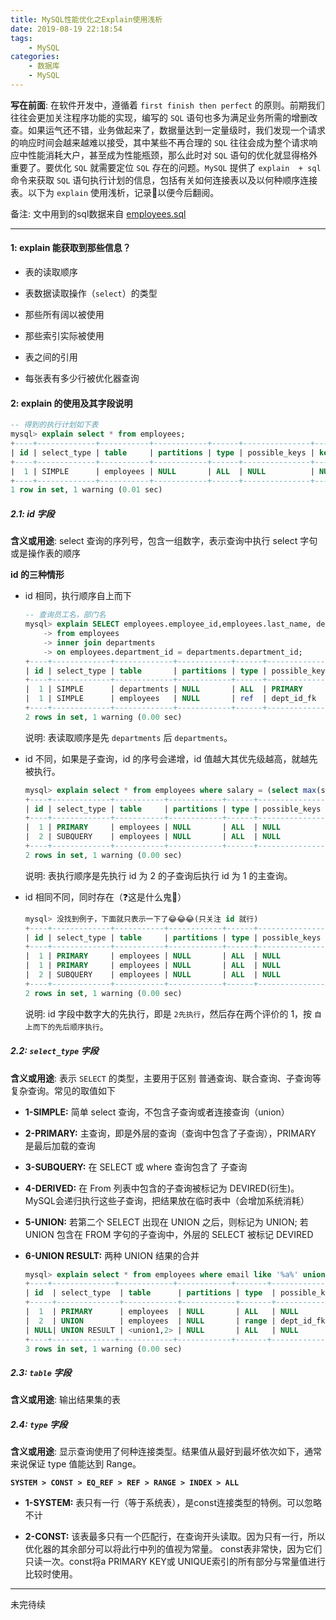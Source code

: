 ```yaml
---
title: MySQL性能优化之Explain使用浅析
date: 2019-08-19 22:18:54
tags:
    - MySQL
categories:
    - 数据库
    - MySQL
---
```


**写在前面**: 在软件开发中，遵循着 `first finish then perfect` 的原则。前期我们往往会更加关注程序功能的实现，编写的 `SQL` 语句也多为满足业务所需的增删改查。如果运气还不错，业务做起来了，数据量达到一定量级时，我们发现一个请求的响应时间会越来越难以接受，其中某些不再合理的 `SQL` 往往会成为整个请求响应中性能消耗大户，甚至成为性能瓶颈，那么此时对 `SQL` 语句的优化就显得格外重要了。要优化 `SQL` 就需要定位 `SQL` 存在的问题。`MySQL` 提供了 `explain  + sql` 命令来获取 `SQL` 语句执行计划的信息，包括有关如何连接表以及以何种顺序连接表。以下为 `explain` 使用浅析，记录📝以便今后翻阅。

备注: 文中用到的sql数据来自 [employees.sql](https://github.com/inscode/inscode.github.io/blob/master/blog/source/static/myemployees.sql)

---

#### 1: explain 能获取到那些信息？

- 表的读取顺序

- 表数据读取操作（`select`）的类型

- 那些所有阔以被使用

- 那些索引实际被使用

- 表之间的引用

- 每张表有多少行被优化器查询

#### 2: explain 的使用及其字段说明

```SQL
-- 得到的执行计划如下表
mysql> explain select * from employees;
+----+-------------+-----------+------------+------+---------------+------+---------+------+------+----------+-------+
| id | select_type | table     | partitions | type | possible_keys | key  | key_len | ref  | rows | filtered | Extra |
+----+-------------+-----------+------------+------+---------------+------+---------+------+------+----------+-------+
|  1 | SIMPLE      | employees | NULL       | ALL  | NULL          | NULL | NULL    | NULL |  107 |   100.00 | NULL  |
+----+-------------+-----------+------------+------+---------------+------+---------+------+------+----------+-------+
1 row in set, 1 warning (0.01 sec)
```
##### 2.1: id 字段

**含义或用途**: select 查询的序列号，包含一组数字，表示查询中执行 select 字句或是操作表的顺序

**id 的三种情形**

- id 相同，执行顺序自上而下

    ```SQL
    -- 查询员工名，部门名
    mysql> explain SELECT employees.employee_id,employees.last_name, departments.department_name
        -> from employees
        -> inner join departments
        -> on employees.department_id = departments.department_id;
    +----+-------------+-------------+------------+------+---------------+------------+---------+---------------------------------------+------+----------+-------+
    | id | select_type | table       | partitions | type | possible_keys | key        | key_len | ref                                   | rows | filtered | Extra |
    +----+-------------+-------------+------------+------+---------------+------------+---------+---------------------------------------+------+----------+-------+
    |  1 | SIMPLE      | departments | NULL       | ALL  | PRIMARY       | NULL       | NULL    | NULL                                  |   27 |   100.00 | NULL  |
    |  1 | SIMPLE      | employees   | NULL       | ref  | dept_id_fk    | dept_id_fk | 5       | myemployees.departments.department_id |    9 |   100.00 | NULL  |
    +----+-------------+-------------+------------+------+---------------+------------+---------+---------------------------------------+------+----------+-------+
    2 rows in set, 1 warning (0.00 sec)
    ```
    说明: 表读取顺序是先 `departments` 后 `departments`。

- id 不同，如果是子查询，id 的序号会递增，id 值越大其优先级越高，就越先被执行。

    ```SQL
    mysql> explain select * from employees where salary = (select max(salary) from employees);
    +----+-------------+-----------+------------+------+---------------+------+---------+------+------+----------+-------------+
    | id | select_type | table     | partitions | type | possible_keys | key  | key_len | ref  | rows | filtered | Extra       |
    +----+-------------+-----------+------------+------+---------------+------+---------+------+------+----------+-------------+
    |  1 | PRIMARY     | employees | NULL       | ALL  | NULL          | NULL | NULL    | NULL |  107 |    10.00 | Using where |
    |  2 | SUBQUERY    | employees | NULL       | ALL  | NULL          | NULL | NULL    | NULL |  107 |   100.00 | NULL        |
    +----+-------------+-----------+------------+------+---------------+------+---------+------+------+----------+-------------+
    2 rows in set, 1 warning (0.00 sec)
    ```
    说明: 表执行顺序是先执行 id 为 2 的子查询后执行 id 为 1 的主查询。

- id 相同不同，同时存在（❓这是什么鬼👻）

    ```SQL
    mysql> 没找到例子，下面就只表示一下了😂😂😂(只关注 id 就行)
    +----+-------------+-----------+------------+------+---------------+------+---------+------+------+----------+-------------+
    | id | select_type | table     | partitions | type | possible_keys | key  | key_len | ref  | rows | filtered | Extra       |
    +----+-------------+-----------+------------+------+---------------+------+---------+------+------+----------+-------------+
    |  1 | PRIMARY     | employees | NULL       | ALL  | NULL          | NULL | NULL    | NULL |  107 |    10.00 | Using where |
    |  1 | PRIMARY     | employees | NULL       | ALL  | NULL          | NULL | NULL    | NULL |  107 |   100.00 | NULL        |
    |  2 | SUBQUERY    | employees | NULL       | ALL  | NULL          | NULL | NULL    | NULL |  107 |   100.00 | NULL        |
    +----+-------------+-----------+------------+------+---------------+------+---------+------+------+----------+-------------+
    2 rows in set, 1 warning (0.00 sec)
    ```
    说明: id 字段中数字大的先执行，即是 `2先执行`，然后存在两个评价的 1，按 `自上而下的先后顺序执行`。


##### 2.2: `select_type` 字段    

**含义或用途**: 表示 `SELECT` 的类型，主要用于区别 普通查询、联合查询、子查询等复杂查询。常见的取值如下

- **1-SIMPLE:** 简单 select 查询，不包含子查询或者连接查询（union）

- **2-PRIMARY:** 主查询，即是外层的查询（查询中包含了子查询），PRIMARY 是最后加载的查询

- **3-SUBQUERY:** 在 SELECT 或 where 查询包含了 子查询

- **4-DERIVED:** 在 From 列表中包含的子查询被标记为 DEVIRED(衍生)。MySQL会递归执行这些子查询，把结果放在临时表中（会增加系统消耗）

- **5-UNION:** 若第二个 SELECT 出现在 UNION 之后，则标记为 UNION; 若 UNION 包含在 FROM 字句的子查询中，外层的 SELECT 被标记 DEVIRED

- **6-UNION RESULT:** 两种 UNION 结果的合并

    ```SQL
    mysql> explain select * from employees where email like '%a%' union select * from employees where department_id>90;
    +----+--------------+------------+------------+-------+---------------+------------+---------+------+------+----------+-----------------------+
    | id  | select_type  | table      | partitions | type  | possible_keys | key        | key_len | ref  | rows | filtered | Extra                 |
    +-----+--------------+------------+------------+-------+---------------+------------+---------+------+------+----------+-----------------------+
    |  1  | PRIMARY      | employees  | NULL       | ALL   | NULL          | NULL       | NULL    | NULL |  107 |    11.11 | Using where           |
    |  2  | UNION        | employees  | NULL       | range | dept_id_fk    | dept_id_fk | 5       | NULL |    8 |   100.00 | Using index condition |
    | NULL| UNION RESULT | <union1,2> | NULL       | ALL   | NULL          | NULL       | NULL    | NULL | NULL |     NULL | Using temporary       |
    +----+--------------+------------+------------+-------+---------------+------------+---------+------+------+----------+-----------------------+
    3 rows in set, 1 warning (0.00 sec)   
    ```

##### 2.3: `table` 字段

**含义或用途**: 输出结果集的表

##### 2.4: `type` 字段

**含义或用途**: 显示查询使用了何种连接类型。结果值从最好到最坏依次如下，通常来说保证 type 值能达到 Range。

**`SYSTEM > CONST > EQ_REF > REF > RANGE > INDEX > ALL`**

- **1-SYSTEM:**  表只有一行（等于系统表），是const连接类型的特例。可以忽略不计

- **2-CONST:**  该表最多只有一个匹配行，在查询开头读取。因为只有一行，所以优化器的其余部分可以将此行中列的值视为常量。 const表非常快，因为它们只读一次。const将a PRIMARY KEY或 UNIQUE索引的所有部分与常量值进行比较时使用。

---

未完待续
